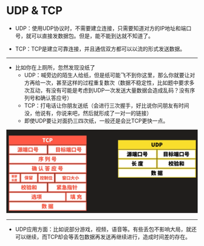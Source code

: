# UDP & TCP

* UDP：使用UDP协议时，不需要建立连接，只需要知道对方的IP地址和端口号，就可以直接发数据包。但是，能不能到达就不知道了。

* TCP：TCP是建立可靠连接，并且通信双方都可以以流的形式发送数据。

***

* 比如你在上厕所，忽然发现没纸了
  * UDP：喊旁边的陌生人给纸，但是纸可能飞不到你这里，那么你就要让对方再给一次，甚至这样的过程重复数次（数据不稳定性，比如题中要求多次互动，有没有可能是考虑到UDP一次发送大量数据会造成乱码？没有序列号和确认答应号）
  * TCP：打电话让你朋友送纸（会进行三次握手，好比说你问朋友有时间没，他说有，你说来吧，然后就形成了一对一的链接）
  * 即使UDP要让对面扔三四次纸，一般还是会比TCP更快一点。

![TCP,UDP首部的区别](TCP,UDP首部的区别.png)

****

* UDP应用方面：比如说部分游戏，视频，语音等。有些丢包不影响大局，就还可以继续，而TCP却会等丢包数据再发送再继续进行，造成时间差的存在。
